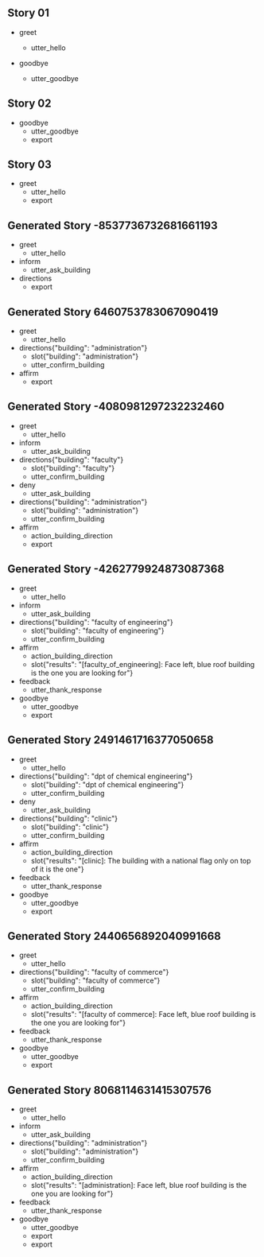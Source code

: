 ## Story 01
* greet
    - utter_hello

* goodbye
    - utter_goodbye

## Story 02
* goodbye
    - utter_goodbye
    - export

## Story 03
* greet
    - utter_hello
    - export

## Generated Story -8537736732681661193
* greet
    - utter_hello
* inform
    - utter_ask_building
* directions
    - export


## Generated Story 6460753783067090419
* greet
    - utter_hello
* directions{"building": "administration"}
    - slot{"building": "administration"}
    - utter_confirm_building
* affirm
    - export

## Generated Story -4080981297232232460
* greet
    - utter_hello
* inform
    - utter_ask_building
* directions{"building": "faculty"}
    - slot{"building": "faculty"}
    - utter_confirm_building
* deny
    - utter_ask_building
* directions{"building": "administration"}
    - slot{"building": "administration"}
    - utter_confirm_building
* affirm
    - action_building_direction
    - export

## Generated Story -4262779924873087368
* greet
    - utter_hello
* inform
    - utter_ask_building
* directions{"building": "faculty of engineering"}
    - slot{"building": "faculty of engineering"}
    - utter_confirm_building
* affirm
    - action_building_direction
    - slot{"results": "[faculty_of_engineering]: Face left, blue roof building is the one you are looking for"}
* feedback
    - utter_thank_response
* goodbye
    - utter_goodbye
    - export

## Generated Story 2491461716377050658
* greet
    - utter_hello
* directions{"building": "dpt of chemical engineering"}
    - slot{"building": "dpt of chemical engineering"}
    - utter_confirm_building
* deny
    - utter_ask_building
* directions{"building": "clinic"}
    - slot{"building": "clinic"}
    - utter_confirm_building
* affirm
    - action_building_direction
    - slot{"results": "[clinic]: The building with a national flag only on top of it is the one"}
* feedback
    - utter_thank_response
* goodbye
    - utter_goodbye
    - export

## Generated Story 2440656892040991668
* greet
    - utter_hello
* directions{"building": "faculty of commerce"}
    - slot{"building": "faculty of commerce"}
    - utter_confirm_building
* affirm
    - action_building_direction
    - slot{"results": "[faculty of commerce]: Face left, blue roof building is the one you are looking for"}
* feedback
    - utter_thank_response
* goodbye
    - utter_goodbye
    - export

## Generated Story 8068114631415307576
* greet
    - utter_hello
* inform
    - utter_ask_building
* directions{"building": "administration"}
    - slot{"building": "administration"}
    - utter_confirm_building
* affirm
    - action_building_direction
    - slot{"results": "[administration]: Face left, blue roof building is the one you are looking for"}
* feedback
    - utter_thank_response
* goodbye
    - utter_goodbye
    - export
    - export
